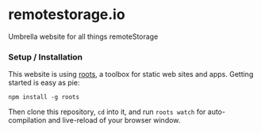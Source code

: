 remotestorage.io
================
Umbrella website for all things remoteStorage

### Setup / Installation

This website is using [roots](http://roots.cx/), a toolbox for static web sites
and apps. Getting started is easy as pie:

    npm install -g roots

Then clone this repository, `cd` into it, and run `roots watch` for
auto-compilation and live-reload of your browser window.
